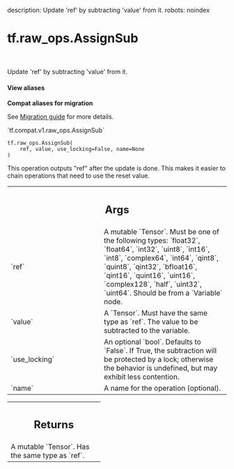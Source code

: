 description: Update 'ref' by subtracting 'value' from it.
robots: noindex

# tf.raw_ops.AssignSub

<!-- Insert buttons and diff -->

<table class="tfo-notebook-buttons tfo-api nocontent" align="left">

</table>



Update 'ref' by subtracting 'value' from it.


<section class="expandable">
  <h4 class="showalways">View aliases</h4>
  <p>
<b>Compat aliases for migration</b>
<p>See
<a href="https://www.tensorflow.org/guide/migrate">Migration guide</a> for
more details.</p>
<p>`tf.compat.v1.raw_ops.AssignSub`</p>
</p>
</section>

<pre class="devsite-click-to-copy prettyprint lang-py tfo-signature-link">
<code>tf.raw_ops.AssignSub(
    ref, value, use_locking=False, name=None
)
</code></pre>



<!-- Placeholder for "Used in" -->

This operation outputs "ref" after the update is done.
This makes it easier to chain operations that need to use the reset value.

<!-- Tabular view -->
 <table class="responsive fixed orange">
<colgroup><col width="214px"><col></colgroup>
<tr><th colspan="2"><h2 class="add-link">Args</h2></th></tr>

<tr>
<td>
`ref`<a id="ref"></a>
</td>
<td>
A mutable `Tensor`. Must be one of the following types: `float32`, `float64`, `int32`, `uint8`, `int16`, `int8`, `complex64`, `int64`, `qint8`, `quint8`, `qint32`, `bfloat16`, `qint16`, `quint16`, `uint16`, `complex128`, `half`, `uint32`, `uint64`.
Should be from a `Variable` node.
</td>
</tr><tr>
<td>
`value`<a id="value"></a>
</td>
<td>
A `Tensor`. Must have the same type as `ref`.
The value to be subtracted to the variable.
</td>
</tr><tr>
<td>
`use_locking`<a id="use_locking"></a>
</td>
<td>
An optional `bool`. Defaults to `False`.
If True, the subtraction will be protected by a lock;
otherwise the behavior is undefined, but may exhibit less contention.
</td>
</tr><tr>
<td>
`name`<a id="name"></a>
</td>
<td>
A name for the operation (optional).
</td>
</tr>
</table>



<!-- Tabular view -->
 <table class="responsive fixed orange">
<colgroup><col width="214px"><col></colgroup>
<tr><th colspan="2"><h2 class="add-link">Returns</h2></th></tr>
<tr class="alt">
<td colspan="2">
A mutable `Tensor`. Has the same type as `ref`.
</td>
</tr>

</table>

